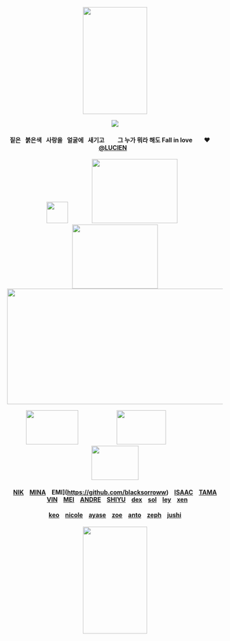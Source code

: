 
<div id="text" align="center">

<img src=https://i.postimg.cc/28TpXcnc/Untitled128-20251009193939.png width="150" height="250"> 

![](https://komarev.com/ghpvc/?username=destroy-boys&style=flat-square&color=C4211B&label=_ONIISANS_&base=1000)
<div id="text" align="center">

#### 짙은⠀붉은색⠀사랑을⠀얼굴에⠀새기고⠀⠀⠀그 누가 뭐라 해도 Fall in love‪‪ ⠀ ⠀♥︎⠀ ‬‪‪⠀ [@LUCIEN](https://github.com/5atoru)⠀

<div id="text" align="center">

<img src=https://i.postimg.cc/FKR3h3QN/Untitled131-20251009172430.png width="50" height="50"> ⠀⠀⠀⠀⠀[<img src=https://i.postimg.cc/kgV0YZ0X/Untitled128-20251002220137.png width="200" height="150">](https://4megz.straw.page/) ⠀[<img src=https://i.postimg.cc/Hsz3CFZz/Untitled128-20251009193939.png width="200" height="150">](https://listography.com/getos)
[<img src=https://i.postimg.cc/85ZnwmPw/Untitled126.png width="525" height="270">](https://rentry.co/cuntier)

[<img src=https://i.postimg.cc/DZTw64P6/Untitled128-20251009180234.png width="122" height="80">](https://github.com/pt-awards)⠀ ⠀⠀⠀ ⠀⠀⠀⠀[<img src=https://i.postimg.cc/LXX0rNDt/Untitled128-20251009180207.png width="115" height="80">](https://github.com/destroy-boys)⠀⠀⠀⠀ ⠀⠀⠀ ⠀[<img src=https://i.postimg.cc/x8Npd8Wz/Untitled128-20251009180357.png width="110" height="80">](https://github.com/polysquad)

#### [NIK](https://github.com/moonloverr)⠀ [MINA](https://github.com/seraphoria) ⠀EMI](https://github.com/blacksorroww) ⠀[ISAAC](https://github.com/catisaa) ⠀[TAMA](https://github.com/tdlosk) ⠀[VIN](https://github.com/curse-manipulation)⠀ [MEI](https://github.com/siIksong)⠀ [ANDRE](https://github.com/vivibasu)⠀ [SHIYU](https://github.com/toemuncher3000)⠀ [dex](https://github.com/cold-blood)⠀ [sol](https://github.com/surgeon-ofdeath)⠀ [ley](https://github.com/yuslon)⠀ [xen](https://github.com/bandaged-wounds)

#### [keo](https://github.com/starsour)⠀ [nicole](https://github.com/10shadows)⠀ [ayase](https://github.com/paperings)⠀ [zoe](https://github.com/sunloverr) ⠀[anto](https://github.com/k-ant0)⠀ [zeph](https://github.com/c0gnition)⠀ [jushi](https://github.com/gajushi-tsm)

<img src=https://i.postimg.cc/28TpXcnc/Untitled128-20251009193939.png width="150" height="250">

